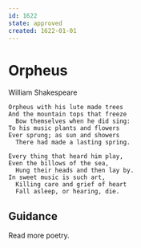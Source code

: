 ```yaml
---
id: 1622
state: approved
created: 1622-01-01
---
```


# Orpheus

William Shakespeare

    Orpheus with his lute made trees
    And the mountain tops that freeze
      Bow themselves when he did sing:
    To his music plants and flowers
    Ever sprung; as sun and showers
      There had made a lasting spring.

    Every thing that heard him play,
    Even the billows of the sea,
      Hung their heads and then lay by.
    In sweet music is such art,
      Killing care and grief of heart
      Fall asleep, or hearing, die.

## Guidance

Read more poetry.
